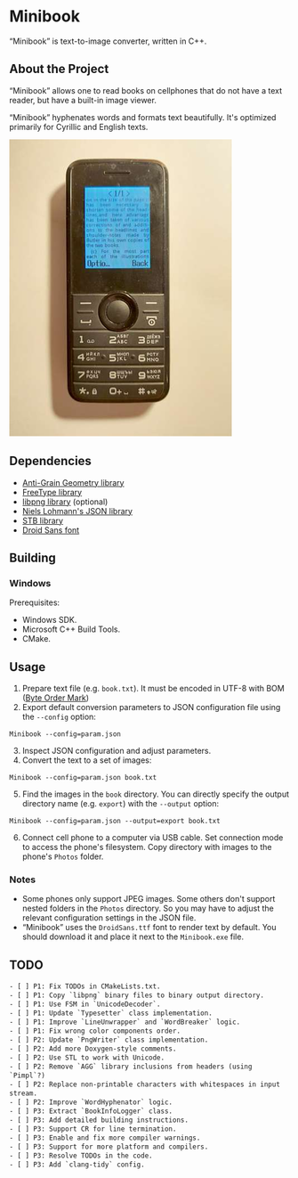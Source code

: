# Minibook

“Minibook” is text-to-image converter, written in C++.

## About the Project

“Minibook” allows one to read books on cellphones that do not have a text reader, but have a built-in image viewer.

“Minibook” hyphenates words and formats text beautifully. It's optimized primarily for Cyrillic and English texts.

![Sample](./doc/sample.jpg)

## Dependencies

- [Anti-Grain Geometry library](https://github.com/ghaerr/agg-2.6)
- [FreeType library](http://freetype.org)
- [libpng library](http://www.libpng.org/pub/png/libpng.html) (optional)
- [Niels Lohmann's JSON library](https://github.com/nlohmann/json)
- [STB library](https://github.com/nothings/stb)
- [Droid Sans font](https://fonts.adobe.com/fonts/droid-sans)

## Building

### Windows

Prerequisites: 
- Windows SDK.
- Microsoft C++ Build Tools.
- CMake.

## Usage

1. Prepare text file (e.g. `book.txt`). It must be encoded in UTF-8 with BOM ([Byte Order Mark](https://en.wikipedia.org/wiki/Byte_order_mark))
2. Export default conversion parameters to JSON configuration file using the `--config` option:
```
Minibook --config=param.json 
```
3. Inspect JSON configuration and adjust parameters.
4. Convert the text to a set of images:
```
Minibook --config=param.json book.txt
```
5. Find the images in the `book` directory. You can directly specify the output directory name (e.g. `export`) with the  `--output` option:
```
Minibook --config=param.json --output=export book.txt
```
6. Connect cell phone to a computer via USB cable. Set connection mode to access the phone's filesystem. Copy directory with images to the phone's `Photos` folder.

### Notes

- Some phones only support JPEG images. Some others don't support nested folders in the `Photos` directory. So you may have to adjust the relevant configuration settings in the JSON file.
- “Minibook” uses the `DroidSans.ttf` font to render text by default. You should download it and place it next to the  `Minibook.exe` file.

## TODO

```
- [ ] P1: Fix TODOs in CMakeLists.txt.
- [ ] P1: Copy `libpng` binary files to binary output directory.
- [ ] P1: Use FSM in `UnicodeDecoder`.
- [ ] P1: Update `Typesetter` class implementation.
- [ ] P1: Improve `LineUnwrapper` and `WordBreaker` logic.
- [ ] P1: Fix wrong color components order.
- [ ] P2: Update `PngWriter` class implementation.
- [ ] P2: Add more Doxygen-style comments.
- [ ] P2: Use STL to work with Unicode.
- [ ] P2: Remove `AGG` library inclusions from headers (using `Pimpl`?)
- [ ] P2: Replace non-printable characters with whitespaces in input stream.
- [ ] P2: Improve `WordHyphenator` logic.
- [ ] P3: Extract `BookInfoLogger` class.
- [ ] P3: Add detailed building instructions.
- [ ] P3: Support CR for line termination.
- [ ] P3: Enable and fix more compiler warnings.
- [ ] P3: Support for more platform and compilers.
- [ ] P3: Resolve TODOs in the code.
- [ ] P3: Add `clang-tidy` config.
```
